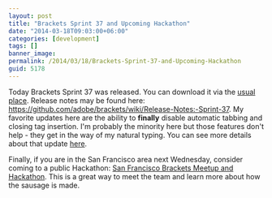 ```yaml
---
layout: post
title: "Brackets Sprint 37 and Upcoming Hackathon"
date: "2014-03-18T09:03:00+06:00"
categories: [development]
tags: []
banner_image: 
permalink: /2014/03/18/Brackets-Sprint-37-and-Upcoming-Hackathon
guid: 5178
---
```


<p>
Today Brackets Sprint 37 was released. You can download it via the <a href="http://download.brackets.io">usual place</a>. Release notes may be found here: <a href="https://github.com/adobe/brackets/wiki/Release-Notes:-Sprint-37">https://github.com/adobe/brackets/wiki/Release-Notes:-Sprint-37</a>. My favorite updates here are the ability to <strong>finally</strong> disable automatic tabbing and closing tag insertion. I'm probably the minority here but those features don't help - they get in the way of my natural typing. You can see more details about that update <a href="https://github.com/adobe/brackets/wiki/How-to-Use-Brackets#preferences">here</a>.
</p>

<p>
Finally, if you are in the San Francisco area next Wednesday, consider coming to a public Hackathon: <a href="http://www.meetup.com/Brackets-Editor/events/169625592/">San Francisco Brackets Meetup and Hackathon</a>. This is a great way to meet the team and learn more about how the sausage is made.
</p>